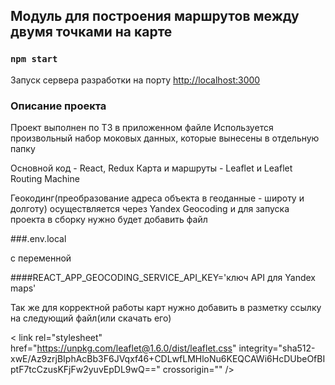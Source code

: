 ## Модуль для построения маршрутов между двумя точками на карте

### `npm start`

Запуск сервера разработки на порту [http://localhost:3000](http://localhost:3000)

### Описание проекта

Проект выполнен по ТЗ в приложенном файле
Используется произвольный набор моковых данных, которые вынесены в отдельную папку

Основной код - React, Redux
Карта и маршруты - Leaflet и Leaflet Routing Machine

Геокодинг(преобразование адреса объекта в геоданные - широту и долготу) 
осуществляется через Yandex Geocoding и для запуска проекта в сборку нужно будет добавить
файл 

###.env.local

с переменной 

####REACT_APP_GEOCODING_SERVICE_API_KEY='ключ API для Yandex maps'

Так же для корректной работы карт нужно добавить в разметку ссылку на следующий файл(или скачать его)

< link rel="stylesheet" href="https://unpkg.com/leaflet@1.6.0/dist/leaflet.css" integrity="sha512-xwE/Az9zrjBIphAcBb3F6JVqxf46+CDLwfLMHloNu6KEQCAWi6HcDUbeOfBIptF7tcCzusKFjFw2yuvEpDL9wQ==" crossorigin="" />
